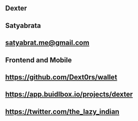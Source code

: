 ## Dexter

## Satyabrata

## satyabrat.me@gmail.com

## Frontend and Mobile

## https://github.com/Dext0rs/wallet

## https://app.buidlbox.io/projects/dexter

## https://twitter.com/the_lazy_indian
